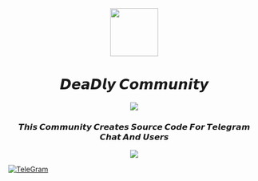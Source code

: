 <div align="center">
  <a alt="icon" href="https://teamdeadly.me">
    <img align="center" src="https://telegra.ph/file/b1251d344517284378888.jpg" width="96" />
  </a>
  <h1>𝘿𝙚𝙖𝘿𝙡𝙮 𝘾𝙤𝙢𝙢𝙪𝙣𝙞𝙩𝙮</h1>
<a href="https://www.youtube.com/watch?v=dQw4w9WgXcQ"><img src="https://user-images.githubusercontent.com/73097560/115834477-dbab4500-a447-11eb-908a-139a6edaec5c.gif"></a>

  <h3>𝙏𝙝𝙞𝙨 𝘾𝙤𝙢𝙢𝙪𝙣𝙞𝙩𝙮 𝘾𝙧𝙚𝙖𝙩𝙚𝙨 𝙎𝙤𝙪𝙧𝙘𝙚 𝘾𝙤𝙙𝙚 𝙁𝙤𝙧 𝙏𝙚𝙡𝙚𝙜𝙧𝙖𝙢 𝘾𝙝𝙖𝙩 𝘼𝙣𝙙 𝙐𝙨𝙚𝙧𝙨</h3>

<a href="https://www.youtube.com/watch?v=dQw4w9WgXcQ"><img src="https://user-images.githubusercontent.com/73097560/115834477-dbab4500-a447-11eb-908a-139a6edaec5c.gif"></a>
  
</div>

[![TeleGram](https://img.shields.io/badge/-Telegra-grey?style=for-the-badge&logo=Telegram&logoColor=white&labelColor=8E2DE2)](https://t.me/ShaKaOp)
